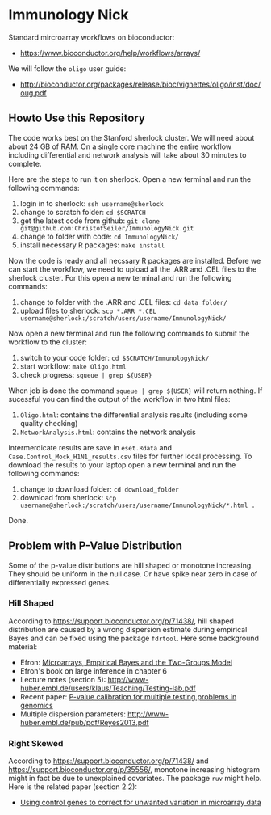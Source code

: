 # Immunology Nick

Standard mircroarray workflows on bioconductor:

* https://www.bioconductor.org/help/workflows/arrays/

We will follow the ``oligo`` user guide:

* http://bioconductor.org/packages/release/bioc/vignettes/oligo/inst/doc/oug.pdf

## Howto Use this Repository

The code works best on the Stanford sherlock cluster. We will need about about 24 GB of RAM. On a single core machine the entire workflow including differential and network analysis will take about 30 minutes to complete.

Here are the steps to run it on sherlock. Open a new terminal and run the following commands:

1. login in to sherlock: ``ssh username@sherlock``
2. change to scratch folder: ``cd $SCRATCH``
3. get the latest code from github: ``git clone git@github.com:ChristofSeiler/ImmunologyNick.git``
4. change to folder with code: ``cd ImmunologyNick/``
5. install necessary R packages: ``make install``

Now the code is ready and all necssary R packages are installed. Before we can start the workflow, we need to upload all the .ARR and .CEL files to the sherlock cluster. For this open a new terminal and run the following commands:

1. change to folder with the .ARR and .CEL files: ``cd data_folder/``
2. upload files to sherlock: ``scp *.ARR *.CEL username@sherlock:/scratch/users/username/ImmunologyNick/``

Now open a new terminal and run the following commands to submit the workflow to the cluster:

1. switch to your code folder: ``cd $SCRATCH/ImmunologyNick/``
2. start workflow: ``make Oligo.html``
3. check progress: ``squeue | grep ${USER}``

When job is done the command ``squeue | grep ${USER}`` will return nothing. If sucessful you can find the output of the workflow in two html files:

1. ``Oligo.html``: contains the differential analysis results (including some quality checking)
2. ``NetworkAnalysis.html``: contains the network analysis

Intermerdicate results are save in ``eset.Rdata`` and ``Case.Control_Mock_H1N1_results.csv`` files for further local processing. To download the results to your laptop open a new terminal and run the following commands:

1. change to download folder: ``cd download_folder``
2. download from sherlock: ``scp username@sherlock:/scratch/users/username/ImmunologyNick/*.html .``

Done.

## Problem with P-Value Distribution

Some of the p-value distributions are hill shaped or monotone increasing. They should be uniform in the null case. Or have spike near zero in case of differentially expressed genes.

### Hill Shaped

According to https://support.bioconductor.org/p/71438/, hill shaped distribution are caused by a wrong dispersion estimate during empirical Bayes and can be fixed using the package ``fdrtool``. Here some background material:

* Efron: [Microarrays, Empirical Bayes and the Two-Groups Model](https://arxiv.org/abs/0808.0572)
* Efron's book on large inference in chapter 6
* Lecture notes (section 5): http://www-huber.embl.de/users/klaus/Teaching/Testing-lab.pdf
* Recent paper: [P-value calibration for multiple testing problems in genomics](https://www.degruyter.com/view/j/sagmb.2014.13.issue-6/sagmb-2013-0074/sagmb-2013-0074.xml)
* Multiple dispersion parameters: http://www-huber.embl.de/pub/pdf/Reyes2013.pdf

### Right Skewed

According to https://support.bioconductor.org/p/71438/ and https://support.bioconductor.org/p/35556/, monotone increasing histogram might in fact be due to unexplained covariates. The package ``ruv`` might help. Here is the related paper (section 2.2):

* [Using control genes to correct for unwanted variation in microarray data](http://biostatistics.oxfordjournals.org/content/13/3/539.full)
